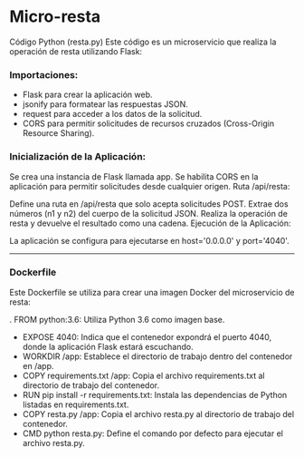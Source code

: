 # Micro-resta

Código Python (resta.py)
Este código es un microservicio que realiza la operación de resta utilizando Flask:

### Importaciones:

- Flask para crear la aplicación web.
- jsonify para formatear las respuestas JSON.
- request para acceder a los datos de la solicitud.
- CORS para permitir solicitudes de recursos cruzados (Cross-Origin Resource Sharing).

### Inicialización de la Aplicación:

Se crea una instancia de Flask  llamada app.
Se habilita CORS en la aplicación para permitir solicitudes desde cualquier origen.
Ruta /api/resta:

Define una ruta en /api/resta que solo acepta solicitudes POST.
Extrae dos números (n1 y n2) del cuerpo de la solicitud JSON.
Realiza la operación de resta y devuelve el resultado como una cadena.
Ejecución de la Aplicación:

La aplicación se configura para ejecutarse en host='0.0.0.0' y port='4040'.

---

### Dockerfile
Este Dockerfile se utiliza para crear una imagen Docker del microservicio de resta:

. FROM python:3.6: Utiliza Python 3.6 como imagen base.
- EXPOSE 4040: Indica que el contenedor expondrá el puerto 4040, donde la aplicación Flask estará escuchando.
- WORKDIR /app: Establece el directorio de trabajo dentro del contenedor en /app.
- COPY requirements.txt /app: Copia el archivo requirements.txt al directorio de trabajo del contenedor.
- RUN pip install -r requirements.txt: Instala las dependencias de Python listadas en requirements.txt.
- COPY resta.py /app: Copia el archivo resta.py al directorio de trabajo del contenedor.
- CMD python resta.py: Define el comando por defecto para ejecutar el archivo resta.py.


